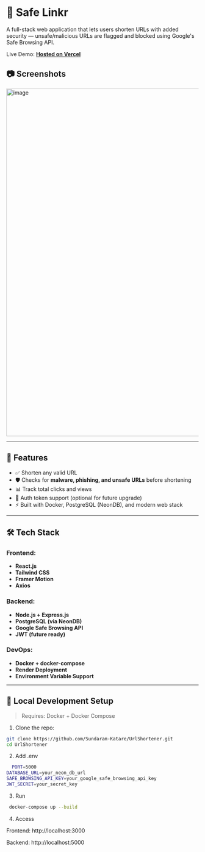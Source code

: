 # 🔗 Safe Linkr

A full-stack web application that lets users shorten URLs with added security — unsafe/malicious URLs are flagged and blocked using Google's Safe Browsing API.

Live Demo: [**Hosted on Vercel**](https://url-shortener-lime-two.vercel.app/)

## 📷 Screenshots
<img width="1899" height="912" alt="image" src="https://github.com/user-attachments/assets/d554afe6-4b19-4f09-9fc2-27e83468bdfc" />


---

## 🚀 Features

- ✅ Shorten any valid URL
- 🛡️ Checks for **malware, phishing, and unsafe URLs** before shortening
- 📊 Track total clicks and views
- 🔐 Auth token support (optional for future upgrade)
- ⚡ Built with Docker, PostgreSQL (NeonDB), and modern web stack

---

## 🛠️ Tech Stack

### Frontend:
- **React.js**
- **Tailwind CSS**
- **Framer Motion**
- **Axios**

### Backend:
- **Node.js + Express.js**
- **PostgreSQL (via NeonDB)**
- **Google Safe Browsing API**
- **JWT (future ready)**

### DevOps:
- **Docker + docker-compose**
- **Render Deployment**
- **Environment Variable Support**

---

## 🧪 Local Development Setup

> Requires: Docker + Docker Compose

1. Clone the repo:

```bash
git clone https://github.com/Sundaram-Katare/UrlShortener.git
cd UrlShortener
```

2. Add .env
```bash
  PORT=5000
DATABASE_URL=your_neon_db_url
SAFE_BROWSING_API_KEY=your_google_safe_browsing_api_key
JWT_SECRET=your_secret_key
```

3. Run
```bash
 docker-compose up --build
```

4. Access

Frontend: http://localhost:3000

Backend: http://localhost:5000
